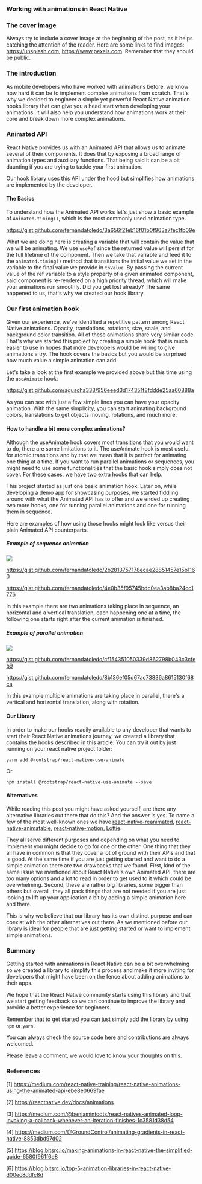 ### Working with animations in React Native

### The cover image

Always try to include a cover image at the beginning of the post, as it helps catching the attention of the reader.
Here are some links to find images: https://unsplash.com, https://www.pexels.com. Remember that they should be public.

### The introduction

As mobile developers who have worked with animations before, we know how hard it can be to implement complex animations from scratch. That's why we decided to engineer a simple yet powerful React Native animation hooks library that can give you a head start when developing your animations. It will also help you understand how animations work at their core and break down more complex animations.

### Animated API

React Native provides us with an Animated API that allows us to animate several of their components. It does that by exposing a broad range of animation types and auxiliary functions. That being said it can be a bit daunting if you are trying to tackle your first animation. 

Our hook library uses this API under the hood but simplifies how animations are implemented by the developer.

#### The Basics

To understand how the Animated API works let's just show a basic example of `Animated.timing()`, which is the most commonly used animation type.
 
https://gist.github.com/fernandatoledo/3a656f21eb16f01b0f963a7fec1fb09e


What we are doing here is creating a variable that will contain the value that we will be animating. We use `useRef` since the returned value will persist for the full lifetime of the component.
Then we take that variable and feed it to the `animated.timing()` method that transitions the initial value we set in the variable to the final value we provide in `toValue`.
By passing the current value of the ref variable to a style property of a given animated component, said component is re-rendered on a high priority thread, which will make your animations run smoothly.
Did you get lost already? The same happened to us, that's why we created our hook library.

### Our first animation hook

Given our experience, we've identified a repetitive pattern among React Native animations. Opacity, translations, rotations, size, scale, and background color transition. All of these animations share very similar code. That's why we started this project by creating a simple hook that is much easier to use in hopes that more developers would be willing to give animations a try. The hook covers the basics but you would be surprised how much value a simple animation can add.

Let's take a look at the first example we provided above but this time using the `useAnimate` hook:

https://gist.github.com/aguscha333/956eeed3d174351f8fddde25aa60888a


As you can see with just a few simple lines you can have your opacity animation. With the same simplicity, you can start animating background colors, translations to get objects moving, rotations, and much more.

#### How to handle a bit more complex animations?

Although the useAnimate hook covers most transitions that you would want to do, there are some limitations to it. The useAnimate hook is most useful for atomic transitions and by that we mean that it is perfect for animating one thing at a time. If you want to run parallel animations or sequences, you might need to use some functionalities that the basic hook simply does not cover. For these cases, we have two extra hooks that can help.

This project started as just one basic animation hook. Later on, while developing a demo app for showcasing purposes, we started fiddling around with what the Animated API has to offer and we ended up creating two more hooks, one for running parallel animations and one for running them in sequence.

Here are examples of how using those hooks might look like versus their plain Animated API counterparts. 

##### Example of sequence animation

![](https://media.giphy.com/media/hQcYhmrFy7aXFReeR7/giphy.gif)

https://gist.github.com/fernandatoledo/2b2813757178ecae28851457e15b1160

https://gist.github.com/fernandatoledo/4e0b35f95745bdc0ea3ab8ba24cc1776


In this example there are two animations taking place in sequence, an horizontal and a vertical translation, each happening one at a time, the following one starts right after the current animation is finished.

##### Example of parallel animation

![](https://media.giphy.com/media/QTxxds3ZqTedzYYFFr/giphy.gif)

https://gist.github.com/fernandatoledo/cf154351050339d862798b043c3cfeb9

https://gist.github.com/fernandatoledo/8b136ef05d67ac73836a8615130f68ca

In this example multiple animations are taking place in parallel, there's a vertical and horizontal translation, along with rotation.

#### Our Library

In order to make our hooks readily available to any developer that wants to start their React Native animations journey, we created a library that contains the hooks described in this article. You can try it out by just running on your react native project folder:
```
yarn add @rootstrap/react-native-use-animate
```
Or
```
npm install @rootstrap/react-native-use-animate --save
```

#### Alternatives

While reading this post you might have asked yourself, are there any alternative libraries out there that do this? And the answer is yes. To name a few of the most well-known ones we have [react-native-reanimated](https://github.com/software-mansion/react-native-reanimated), [react-native-animatable](https://github.com/oblador/react-native-animatable), [react-native-motion](https://github.com/xotahal/react-native-motion), [Lottie](https://airbnb.io/lottie).

They all serve different purposes and depending on what you need to implement you might decide to go for one or the other. One thing that they all have in common is that they cover a lot of ground with their APIs and that is good. At the same time if you are just getting started and want to do a simple animation there are two drawbacks that we found. First, kind of the same issue we mentioned about React Native's own Animated API, there are too many options and a lot to read in order to get used to it which could be overwhelming. Second, these are rather big libraries, some bigger than others but overall, they all pack things that are not needed if you are just looking to lift up your application a bit by adding a simple animation here and there.

This is why we believe that our library has its own distinct purpose and can coexist with the other alternatives out there. As we mentioned before our library is ideal for people that are just getting started or want to implement simple animations.


### Summary

Getting started with animations in React Native can be a bit overwhelming so we created a library to simplify this process and make it more inviting for developers that might have been on the fence about adding animations to their apps.

We hope that the React Native community starts using this library and that we start getting feedback so we can continue to improve the library and provide a better experience for beginners.

Remember that to get started you can just simply add the library by using `npm` or `yarn`.

You can always check the source code [here](https://github.com/rootstrap/react-native-use-animate#readme) and contributions are always welcomed.

Please leave a comment, we would love to know your thoughts on this.


### References

[1] https://medium.com/react-native-training/react-native-animations-using-the-animated-api-ebe8e0669fae

[2] https://reactnative.dev/docs/animations

[3] https://medium.com/@benjamintodts/react-natives-animated-loop-invoking-a-callback-whenever-an-iteration-finishes-1c3581d38d54

[4] https://medium.com/@GroundControl/animating-gradients-in-react-native-8853dbd97d02

[5] https://blog.bitsrc.io/making-animations-in-react-native-the-simplified-guide-6580f961f6e8

[6] https://blog.bitsrc.io/top-5-animation-libraries-in-react-native-d00ec8ddfc8d

